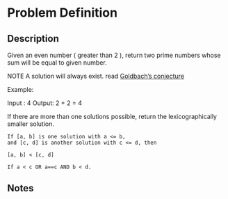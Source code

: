 # Problem Definition

## Description

Given an even number ( greater than 2 ), return two prime numbers whose sum will be equal to given number.

NOTE A solution will always exist. read [Goldbach’s conjecture](https://en.wikipedia.org/wiki/Goldbach%27s_conjecture)

Example:

Input : 4
Output: 2 + 2 = 4

If there are more than one solutions possible, return the lexicographically smaller solution.

```text
If [a, b] is one solution with a <= b,
and [c, d] is another solution with c <= d, then

[a, b] < [c, d]

If a < c OR a==c AND b < d.
```

## Notes
